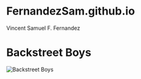 # FernandezSam.github.io
Vincent Samuel F. Fernandez

# Backstreet Boys
![Backstreet Boys](https://assets.teenvogue.com/photos/5717d307a290d7501d1b5614/16:9/w_2560%2Cc_limit/GettyImages-108004399.jpg)
